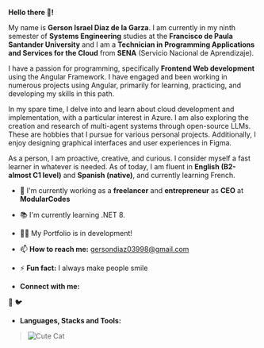 **Hello there 👋!**

My name is **Gerson Israel Diaz de la Garza**. I am currently in my ninth semester of **Systems Engineering** studies at the **Francisco de Paula Santander University** and I am a **Technician in Programming Applications and Services for the Cloud** from **SENA** (Servicio Nacional de Aprendizaje).

I have a passion for programming, specifically **Frontend Web development** using the Angular Framework. I have engaged and been working in numerous projects using Angular, primarily for learning, practicing, and developing my skills in this path.

In my spare time, I delve into and learn about cloud development and implementation, with a particular interest in Azure. I am also exploring the creation and research of multi-agent systems through open-source LLMs. These are hobbies that I pursue for various personal projects. Additionally, I enjoy designing graphical interfaces and user experiences in Figma.

As a person, I am proactive, creative, and curious. I consider myself a fast learner in whatever is needed. As of today, I am fluent in **English (B2-almost C1 level)** and **Spanish (native)**, and currently learning French.

- 🚧 I'm currently working as a **freelancer** and **entrepreneur** as **CEO** at **ModularCodes**

- 📚 I'm currently learning .NET 8.

- 👨‍💻 My Portfolio is in development!

- 📫 **How to reach me:** gersondiaz03998@gmail.com

- ⚡ **Fun fact:** I always make people smile

- **Connect with me:**

👔 🐦

- **Languages, Stacks and Tools:**

> ![Cute Cat](https://timdeschryver.dev/images/angular.png)





